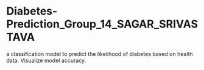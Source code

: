 # Diabetes-Prediction_Group_14_SAGAR_SRIVASTAVA
a classification model to predict the likelihood of diabetes based on health data. Visualize model accuracy.
